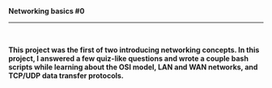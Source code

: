 <html>
<head>
<title>
</head>
</title>
<body>
<b>Networking basics #0<b>
<hr>
<br>
<p>This project was the first of two introducing networking concepts. In this project, I answered a few quiz-like questions and wrote a couple bash scripts while learning about the OSI model, LAN and WAN networks, and TCP/UDP data transfer protocols.</p>
</body>
</html>
